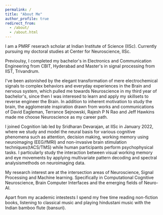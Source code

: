 ```yaml
---
permalink: /
title: "About Me"
author_profile: true
redirect_from: 
  - /about/
  - /about.html
---
```


I am a PMRF reserach scholar at Indian Institute of Science (IISc). Currently pursuing my doctoral studies at Center for Neuroscience, IISc. 

Previoulsy, I completed my bachelor's in Electronics and Communication Engineering from CBIT, Hyderabad and Master's in signal processing from IIST, Trivandrum. 

I've been astonished by the elegant transformation of mere electrochemical signals to complex behaviors and everyday experiences in the Brain and nervous system, which pulled me towards Neuroscience in
my third year of bachelor's, since then I was interesed to learn and apply my skillsets to reverse engineer the Brain. In addition to inherent motivation to study the brain, the agglomerate inspiration drawn from works and communications of David Eagleman, Terrance Sejnowski, Rajesh P N Rao and Jeff Hawkins made me choose Neuroscience as my career path.

I joined Cognition lab led by Sridharan Devarajan, at IISc in January 2022, where we study and model the neural basis for various cognitive phenomena such as attention, decision making, working memory using neuroimaging (EEG/fMRI) and non-invasive brain stimulation techniques(tACS/TMS) while human participants perform psychophysical tasks. I particularly study the interaction between visual working memory and eye movements by applying multivariate pattern decoding and spectral analysismethods on neuroimaging data.

My research interest are at the intersection areas of Neuroscience, Signal Processing and Machine learning. Specifically in Computational Cognitive Neuroscience, Brain Computer Interfaces and the emerging fields of  Neuro-AI. 

Apart from my academic intestests I spend my free time reading non-fiction books, listening to classical music and playing hindustani music with the Indian bamboo flute (bansuri).